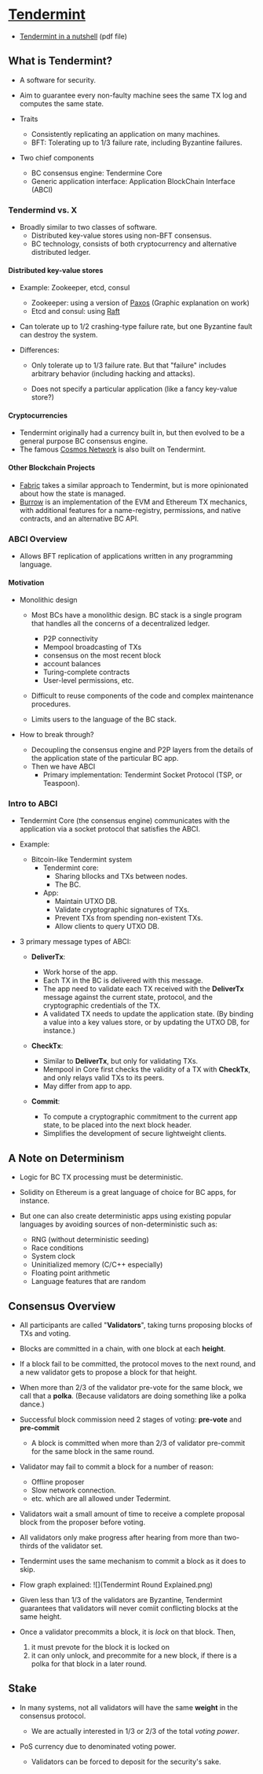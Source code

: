 ﻿# [Tendermint](https://tendermint.com)

- [Tendermint in a nutshell](https://github.com/mobfoundry/hackatom/blob/master/tminfo.pdf) (pdf file)


## What is Tendermint?

- A software for security.

- Aim to guarantee every non-faulty machine sees the same TX log and computes the same state.

- Traits
	- Consistently replicating an application on many machines.
	- BFT: Tolerating up to 1/3 failure rate, including Byzantine failures.

- Two chief components
	- BC consensus engine: Tendermine Core
	- Generic application interface: Application BlockChain Interface (ABCI)

### Tendermind vs. X

- Broadly similar to two classes of software.
	- Distributed key-value stores using non-BFT consensus.
	- BC technology, consists of both cryptocurrency and alternative distributed ledger.

#### Distributed key-value stores
- Example: Zookeeper, etcd, consul
	- Zookeeper: using a version of [Paxos](https://en.wikipedia.org/wiki/Paxos_(computer_science)) (Graphic explanation on work)
	- Etcd and consul: using [Raft](https://en.wikipedia.org/wiki/Raft_(computer_science))

- Can tolerate up to 1/2 crashing-type failure rate, but one Byzantine fault can destroy the system.

- Differences:
	- Only tolerate up to 1/3 failure rate.
			But that "failure" includes arbitrary behavior (including hacking and attacks).
	
	- Does not specify a particular application (like a fancy key-value store?)

#### Cryptocurrencies
- Tendermint originally had a currency built in, but then evolved to be a general purpose BC consensus engine.
- The famous [Cosmos Network](http://cosmos.network/) is also built on Tendermint.

#### Other Blockchain Projects
-  	[Fabric](https://github.com/hyperledger/fabric) takes a similar approach to Tendermint, but is more opinionated about how the state is managed.
- [Burrow](https://github.com/hyperledger/burrow) is an implementation of the EVM and Ethereum TX mechanics, with additional features for a name-registry, permissions, and native contracts, and an alternative BC API.

### ABCI Overview

-  Allows BFT replication of applications written in any programming language.

#### Motivation

- Monolithic design
	- Most BCs have a monolithic design. BC stack is a single program that handles all the concerns of a decentralized ledger.
		- P2P connectivity
		- Mempool broadcasting of TXs
		- consensus on the most recent block
		- account balances
		- Turing-complete contracts
		- User-level permissions, etc.
		
	- Difficult to reuse components of the code and complex maintenance procedures.
	
	- Limits users to the language of the BC stack.

- How to break through?
	- Decoupling the consensus engine and P2P layers from the details of the application state of the particular BC app.
	- Then we have ABCI
		- Primary implementation: Tendermint Socket Protocol (TSP, or Teaspoon).

### Intro to ABCI
- Tendermint Core (the consensus engine) communicates with the application via a socket protocol that satisfies the ABCI.

- Example:
	- Bitcoin-like Tendermint system
		- Tendermint core:
			- Sharing bllocks and TXs between nodes.
			- The BC.
		- App:
			- Maintain UTXO DB.
			- Validate cryptographic signatures of TXs.
			- Prevent TXs from spending non-existent TXs.
			- Allow clients to query UTXO DB.

- 3 primary message types of ABCI:
	- **DeliverTx**:
		- Work horse of the app.
		- Each TX in the BC is delivered with this message.
		- The app need to validate each TX received with the **DeliverTx** message against the current state, protocol, and the cryptographic credentials of the TX.
		- A validated TX needs to update the application state. (By binding a value into a key values store, or by updating the UTXO DB, for instance.)
	
	- **CheckTx**:
		- Similar to **DeliverTx**, but only for validating TXs.
		- Mempool in Core first checks the validity of a TX with **CheckTx**, and only relays valid TXs to its peers.
		- May differ from app to app.
	
	- **Commit**:
		- To compute a cryptographic commitment to the current app state, to be placed into the next block header.
		- Simplifies the development of secure lightweight clients.


## A Note on Determinism

- Logic for BC TX processing must be deterministic.

- Solidity on Ethereum is a great language of choice for BC apps, for instance.

- But one can also create deterministic apps using existing popular languages by avoiding sources of non-deterministic such as:
	- RNG (without deterministic seeding)
	- Race conditions
	- System clock
	- Uninitialized memory (C/C++ especially)
	- Floating point arithmetic
	- Language features that are random


## Consensus Overview

- All participants are called "**Validators**", taking turns proposing blocks of TXs and voting.

- Blocks are committed in a chain, with one block at each **height**.

- If a block fail to be committed, the protocol moves to the next round, and a new validator gets to propose a block for that height.

- When more than 2/3 of the validator pre-vote for the same block, we call that a **polka**.
	(Because validators are doing something like a polka dance.)

- Successful block commission need 2 stages of voting: **pre-vote** and **pre-commit**
	- A block is committed when more than 2/3 of validator pre-commit for the same block in the same round.

- Validator may fail to commit a block for a number of reason:
	- Offline proposer
	- Slow network connection.
	- etc.
		which are all allowed under Tedermint.

- Validators wait a small amount of time to receive a complete proposal block from the proposer before voting.

- All validators only make progress after hearing from more than two-thirds of the validator set.

- Tendermint uses the same mechanism to commit a block as it does to skip.

- Flow graph explained:
![](Tendermint Round Explained.png)

- Given less than 1/3 of the validators are Byzantine, Tendermint guarantees that validators will never comiit conflicting blocks at the same height.

- Once a validator precommits a block, it is *lock* on that block. Then,
	1. it must prevote for the block it is locked on
	2. it can only unlock, and precommite for a new block, if there is a polka for that block in a later round.


## Stake
- In many systems, not all validators will have the same **weight** in the consensus protocol.
	- We are actually interested in 1/3 or 2/3 of the total *voting power*.

- PoS currency due to denominated voting power.
	- Validators can be forced to deposit for the security's sake.

